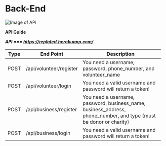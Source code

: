 # Back-End

![Image of API](https://upload.wikimedia.org/wikipedia/commons/thumb/6/6c/Cloud-API-Logo.svg/267px-Cloud-API-Logo.svg.png)


**API Guide**

***API === https://replated.herokuapp.com/***

Type | End Point | Description
------------ | ------------ | -------------
POST | /api/volunteer/register | You need a username, password, phone_number, and volunteer_name
POST | /api/volunteer/login | You need a valid username and password will return a token!
POST | /api/business/register | You need a username, password, business_name, business_address, phone_number, and type (must be donor or charity)
POST | /api/business/login | You need a valid username and password will return a token!
